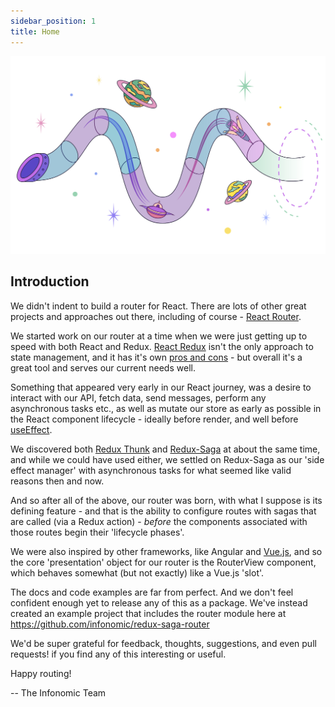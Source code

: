 ```yaml
---
sidebar_position: 1
title: Home
---
```


![Redux-Saga Router](/img/router.svg)
## Introduction

We didn't indent to build a router for React. There are lots of other great projects and approaches out there, including of course - [React Router](https://reactrouter.com/).

We started work on our router at a time when we were just getting up to speed with both React and Redux. [React Redux](https://react-redux.js.org/) isn't the only approach to state management, and it has it's own [pros and cons](https://itnext.io/life-after-redux-21f33b7f189e) - but overall it's a great tool and serves our current needs well.

Something that appeared very early in our React journey, was a desire to interact with our API, fetch data, send messages, perform any asynchronous tasks etc., as well as mutate our store as early as possible in the React component lifecycle - ideally before render, and well before [useEffect](https://reactjs.org/docs/hooks-effect.html). 

We discovered both [Redux Thunk](https://github.com/reduxjs/redux-thunk) and [Redux-Saga](https://redux-saga.js.org/) at about the same time, and while we could have used either, we settled on Redux-Saga as our 'side effect manager' with asynchronous tasks for what seemed like valid reasons then and now.

And so after all of the above, our router was born, with what I suppose is its defining feature - and that is the ability to configure routes with sagas that are called (via a Redux action) - *before* the components associated with those routes begin their 'lifecycle phases'.

We were also inspired by other frameworks, like Angular and [Vue.js](https://vuejs.org/), and so the core 'presentation' object for our router is the RouterView component, which behaves somewhat (but not exactly) like a Vue.js 'slot'.

The docs and code examples are far from perfect. And we don't feel confident enough yet to release any of this as a package. We've instead created an example project that includes the router module here at https://github.com/infonomic/redux-saga-router 

We'd be super grateful for feedback, thoughts, suggestions, and even pull requests! if you find any of this interesting or useful.

Happy routing!

-- The Infonomic Team
